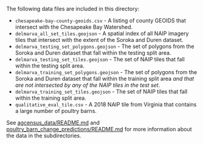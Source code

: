 
The following data files are included in this directory:
- `chesapeake-bay-county-geoids.csv` - A listing of county GEOIDS that intersect with the Chesapeake Bay Watershed.
- `delmarva_all_set_tiles.geojson` - A spatial index of all NAIP imagery tiles that intersect with the extent of the Soroka and Duren dataset.
- `delmarva_testing_set_polygons.geojson` - The set of polygons from the Soroka and Duren dataset that fall within the testing split area.
- `delmarva_testing_set_tiles.geojson` - The set of NAIP tiles that fall within the testing split area.
- `delmarva_training_set_polygons.geojson` - The set of polygons from the Soroka and Duren dataset that fall within the training split area *and that are not intersected by any of the NAIP tiles in the test set*.
- `delmarva_training_set_tiles.geojson` - The set of NAIP tiles that fall within the training split area.
- `qualitative_eval_tile.csv` - A 2018 NAIP tile from Virginia that contains a large number of poultry barns.

See [agcensus_data/README.md](agcensus_data/README.md) and [poultry_barn_change_predictions/README.md](poultry_barn_change_predictions/README.md) for more information about the data in the subdirectories.